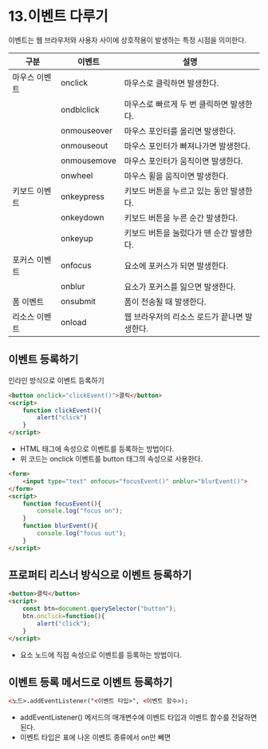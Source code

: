 # 13.이벤트 다루기

이벤트는 웹 브라우저와 사용자 사이에 상호작용이 발생하는 특정 시점을 의미한다.

| 구분 | 이벤트 | 설명 |
| --- | --- | --- |
| 마우스 이벤트 | onclick | 마우스로 클릭하면 발생한다. |
|  | ondblclick | 마우스로 빠르게 두 번 클릭하면 발생한다. |
|  | onmouseover | 마우스 포인터를 올리면 발생한다. |
|  | onmouseout | 마우스 포인터가 빠져나가면 발생한다. |
|  | onmousemove | 마우스 포인터가 움직이면 발생한다. |
|  | onwheel | 마우스 휠을 움직이면 발생한다. |
| 키보드 이벤트 | onkeypress | 키보드 버튼을 누르고 있는 동안 발생한다. |
|  | onkeydown | 키보드 버튼을 누른 순간 발생한다. |
|  | onkeyup | 키보드 버튼을 눌렀다가 뗀 순간 발생한다. |
| 포커스 이벤트 | onfocus | 요소에 포커스가 되면 발생한다. |
|  | onblur | 요소가 포커스를 잃으면 발생한다. |
| 폼 이벤트 | onsubmit | 폼이 전송될 때 발생한다. |
| 리소스 이벤트 | onload | 웹 브라우저의 리소스 로드가 끝나면 발생한다. |

## 이벤트 등록하기

인라인 방식으로 이벤트 등록하기

```html
<button onclick="clickEvent()">클릭</button>
<script>
    function clickEvent(){
        alert("click")
    }
</script>
```

- HTML 태그에 속성으로 이벤트를 등록하는 방법이다.
- 위 코드는 onclick 이벤트를 button 태그의 속성으로 사용한다.

```html
<form>
    <input type="text" onfocus="focusEvent()" onblur="blurEvent()">
</form>
<script>
    function focusEvent(){
        console.log("focus on");
    }
    function blurEvent(){
        console.log("focus out");
    }
</script>
```

## 프로퍼티 리스너 방식으로 이벤트 등록하기

```html
<button>클릭</button>
<script>
    const btn=document.querySelector("button");
    btn.onclick=function(){
        alert("click");
    }
</script>
```

- 요소 노드에 직접 속성으로 이벤트를 등록하는 방법이다.

## 이벤트 등록 메서드로 이벤트 등록하기

```html
<노드>.addEventListener("<이벤트 타입>", <이벤트 함수>);
```

- addEventListener() 메서드의 매개변수에 이벤트 타입과 이벤트 함수를 전달하면 된다.
- 이벤트 타입은 표에 나온 이벤트 종류에서 on만 빼면
